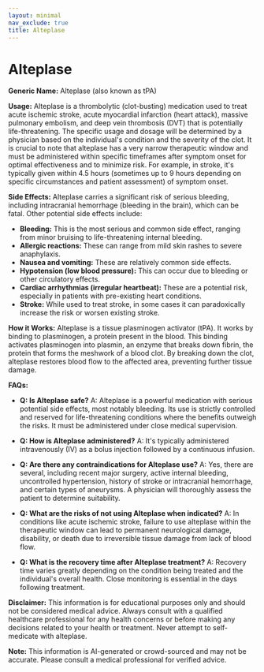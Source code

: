 ```yaml
---
layout: minimal
nav_exclude: true
title: Alteplase
---
```


# Alteplase

**Generic Name:** Alteplase (also known as tPA)

**Usage:** Alteplase is a thrombolytic (clot-busting) medication used to treat acute ischemic stroke, acute myocardial infarction (heart attack), massive pulmonary embolism, and deep vein thrombosis (DVT) that is potentially life-threatening.  The specific usage and dosage will be determined by a physician based on the individual's condition and the severity of the clot.  It is crucial to note that alteplase has a very narrow therapeutic window and must be administered within specific timeframes after symptom onset for optimal effectiveness and to minimize risk. For example, in stroke, it's typically given within 4.5 hours (sometimes up to 9 hours depending on specific circumstances and patient assessment) of symptom onset.

**Side Effects:**  Alteplase carries a significant risk of serious bleeding, including intracranial hemorrhage (bleeding in the brain), which can be fatal. Other potential side effects include:

* **Bleeding:**  This is the most serious and common side effect, ranging from minor bruising to life-threatening internal bleeding.
* **Allergic reactions:**  These can range from mild skin rashes to severe anaphylaxis.
* **Nausea and vomiting:**  These are relatively common side effects.
* **Hypotension (low blood pressure):**  This can occur due to bleeding or other circulatory effects.
* **Cardiac arrhythmias (irregular heartbeat):**  These are a potential risk, especially in patients with pre-existing heart conditions.
* **Stroke:**  While used to treat stroke, in some cases it can paradoxically increase the risk or worsen existing stroke.


**How it Works:** Alteplase is a tissue plasminogen activator (tPA).  It works by binding to plasminogen, a protein present in the blood. This binding activates plasminogen into plasmin, an enzyme that breaks down fibrin, the protein that forms the meshwork of a blood clot.  By breaking down the clot, alteplase restores blood flow to the affected area, preventing further tissue damage.

**FAQs:**

* **Q: Is Alteplase safe?** A: Alteplase is a powerful medication with serious potential side effects, most notably bleeding.  Its use is strictly controlled and reserved for life-threatening conditions where the benefits outweigh the risks.  It must be administered under close medical supervision.

* **Q: How is Alteplase administered?** A: It's typically administered intravenously (IV) as a bolus injection followed by a continuous infusion.

* **Q: Are there any contraindications for Alteplase use?** A: Yes, there are several, including recent major surgery, active internal bleeding, uncontrolled hypertension, history of stroke or intracranial hemorrhage, and certain types of aneurysms.  A physician will thoroughly assess the patient to determine suitability.

* **Q: What are the risks of not using Alteplase when indicated?** A: In conditions like acute ischemic stroke, failure to use alteplase within the therapeutic window can lead to permanent neurological damage, disability, or death due to irreversible tissue damage from lack of blood flow.

* **Q: What is the recovery time after Alteplase treatment?** A: Recovery time varies greatly depending on the condition being treated and the individual's overall health.  Close monitoring is essential in the days following treatment.

**Disclaimer:** This information is for educational purposes only and should not be considered medical advice.  Always consult with a qualified healthcare professional for any health concerns or before making any decisions related to your health or treatment.  Never attempt to self-medicate with alteplase.


**Note:** This information is AI-generated or crowd-sourced and may not be accurate. Please consult a medical professional for verified advice.